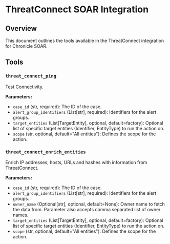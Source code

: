 # ThreatConnect SOAR Integration

## Overview
This document outlines the tools available in the ThreatConnect integration for Chronicle SOAR.

## Tools

### `threat_connect_ping`
Test Connectivity.

**Parameters:**
*   `case_id` (str, required): The ID of the case.
*   `alert_group_identifiers` (List[str], required): Identifiers for the alert groups.
*   `target_entities` (List[TargetEntity], optional, default=factory): Optional list of specific target entities (Identifier, EntityType) to run the action on.
*   `scope` (str, optional, default="All entities"): Defines the scope for the action.

### `threat_connect_enrich_entities`
Enrich IP addresses, hosts, URLs and hashes with information from ThreatConnect.

**Parameters:**
*   `case_id` (str, required): The ID of the case.
*   `alert_group_identifiers` (List[str], required): Identifiers for the alert groups.
*   `owner_name` (Optional[str], optional, default=None): Owner name to fetch the data from. Parameter also accepts comma separated list of owner names.
*   `target_entities` (List[TargetEntity], optional, default=factory): Optional list of specific target entities (Identifier, EntityType) to run the action on.
*   `scope` (str, optional, default="All entities"): Defines the scope for the action.
